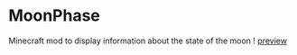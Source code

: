 # MoonPhase
Minecraft mod to display information about the state of the moon
! [preview]("https://discordmerch.com/collections/developers/products/developer-blurple-scrunchie")
